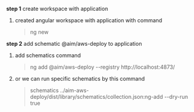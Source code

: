 **step 1** create workspace with application

1) created angular workspace with application with command
    > ng new <workspace-name>

**step 2** add schematic @aim/aws-deploy to application

1) add schematics command
    > ng add  @aim/aws-deploy --registry http://localhost:4873/

2) or we can run specific schematics by this command
    > schematics ../aim-aws-deploy/dist/library/schematics/collection.json:ng-add --dry-run true 